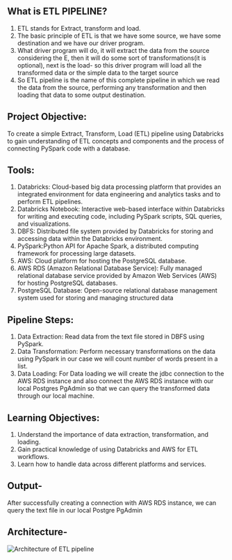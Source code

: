 ## What is ETL PIPELINE?
1. ETL stands for Extract, transform and load.
2. The basic principle of ETL is that we have some source, we have some destination and we have our driver program. 
3. What driver program will do, it will extract the data from the source considering the E, then it will do some sort of transformations(it is optional), next is the load- so this driver program will load all the transformed data or the simple data to the target source
4. So ETL pipeline is the name of this complete pipeline in which we read the data from the source, performing any transformation and then loading that data to some output destination.
   
## Project Objective:
To create a simple Extract, Transform, Load (ETL) pipeline using Databricks to gain understanding of ETL concepts and components and the process of connecting PySpark code with a database.

## Tools:
1. Databricks: Cloud-based big data processing platform that provides an integrated environment for data engineering and analytics tasks and to perform ETL pipelines.
2. Databricks Notebook: Interactive web-based interface within Databricks for writing and executing code, including PySpark scripts, SQL queries, and visualizations.
3. DBFS:  Distributed file system provided by Databricks for storing and accessing data within the Databricks environment.
4. PySpark:Python API for Apache Spark, a distributed computing framework for processing large datasets.
5. AWS: Cloud platform for hosting the PostgreSQL database.
6. AWS RDS (Amazon Relational Database Service): Fully managed relational database service provided by Amazon Web Services (AWS) for hosting PostgreSQL databases.
7. PostgreSQL Database: Open-source relational database management system used for storing and managing structured data

## Pipeline Steps:
1. Data Extraction: Read data from the text file stored in DBFS using PySpark.
2. Data Transformation: Perform necessary transformations on the data using PySpark in our case we will count number of words present in a list.
3. Data Loading: For Data loading we will create the jdbc connection to the AWS RDS instance and also connect the AWS RDS instance with our local Postgres PgAdmin so that we 
   can query the transformed data through our local machine.

## Learning Objectives:
1. Understand the importance of data extraction, transformation, and loading.
2. Gain practical knowledge of using Databricks and AWS for ETL workflows.
3. Learn how to handle data across different platforms and services.

## Output-
After successfully creating a connection with AWS RDS instance, we can query the text file in our local Postgre PgAdmin


## Architecture-
![Architecture of ETL pipeline](https://github.com/VidishaSharma26/ETL-Pipeline-Loading-Text-file-from-DBFS-to-Postgres-Database-in-AWS-RDS-Simple-pyspark-project/assets/132566486/23c82b7d-cb04-425c-a2bd-2c44b159eba0)


